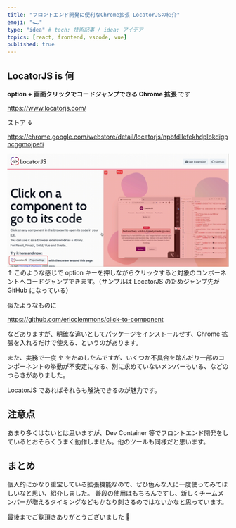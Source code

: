 ```yaml
---
title: "フロントエンド開発に便利なChrome拡張 LocatorJSの紹介"
emoji: "🏎"
type: "idea" # tech: 技術記事 / idea: アイデア
topics: [react, frontend, vscode, vue]
published: true
---
```


## LocatorJS is 何

**option + 画面クリックでコードジャンプできる Chrome 拡張** です

https://www.locatorjs.com/

ストア ↓

https://chrome.google.com/webstore/detail/locatorjs/npbfdllefekhdplbkdigpncggmojpefi

![](/images/locatorjs-introduction.gif)
↑ このような感じで option キーを押しながらクリックすると対象のコンポーネントへコードジャンプできます。（サンプルは LocatorJS のためジャンプ先が GitHub になっている）

似たようなものに

https://github.com/ericclemmons/click-to-component

などありますが、明確な違いとしてパッケージをインストールせず、Chrome 拡張を入れるだけで使える、というのがあります。

また、実務で一度 ↑ をためしたんですが、いくつか不具合を踏んだり一部のコンポーネントの挙動が不安定になる、別に求めていないメンバーもいる、などのつらさがありました。

LocatorJS であればそれらも解決できるのが魅力です。

## 注意点

あまり多くはないとは思いますが、Dev Container 等でフロントエンド開発をしているとおそらくうまく動作しません。他のツールも同様だと思います。

## まとめ

個人的にかなり重宝している拡張機能なので、ぜひ色んな人に一度使ってみてほしいなと思い、紹介しました。
普段の使用はもちろんですし、新しくチームメンバーが増えるタイミングなどもかなり刺さるのではないかなと思っています。

最後までご覧頂きありがとうございました 👋
